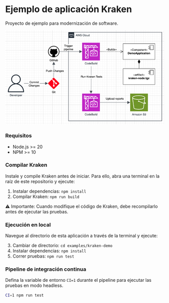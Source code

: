 # Ejemplo de aplicación Kraken

Proyecto de ejemplo para modernización de software.

![App Architecture](./docs/app-architecture.png)

### Requisitos

- Node.js >= 20
- NPM >= 10

### Compilar Kraken

Instale y compile Kraken antes de iniciar. Para ello, abra una terminal en la raíz de este repositorio y ejecute:

1. Instalar dependencias: `npm install`
2. Compilar Kraken: `npm run build`

⚠️ Importante: Cuando modifique el código de Kraken, debe recompilarlo antes de ejecutar las pruebas.

### Ejecución en local

Navegue al directorio de esta aplicación a través de la terminal y ejecute:

3. Cambiar de directorio: `cd examples/kraken-demo`
4. Instalar dependencias: `npm install`
5. Correr pruebas: `npm run test`

### Pipeline de integración continua

Defina la variable de entorno `CI=1` durante el pipeline para ejecutar las pruebas en modo headless.

```sh
CI=1 npm run test
```
